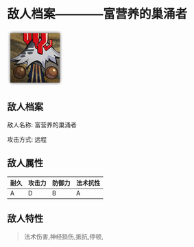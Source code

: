 # 敌人档案————富营养的巢涌者

![富营养的巢涌者](./eneIcons/富营养的巢涌者.png)

## 敌人档案

敌人名称: 富营养的巢涌者

攻击方式: 远程

## 敌人属性

| 耐久      | 攻击力  | 防御力 | 法术抗性 |
|---------|------|-----|------|
| A | D | B | A |

## 敌人特性
> 法术伤害,神经损伤,抵抗,停顿,
